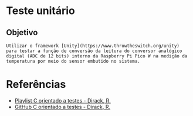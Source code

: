 # Teste unitário

## Objetivo

    Utilizar o framework [Unity](https://www.throwtheswitch.org/unity) para testar a função de conversão da leitura do conversor analógico digital (ADC de 12 bits) interno da Raspberry Pi Pico W na medição da temperatura por meio do sensor embutido no sistema.
    
# Referências

- [Playlist  C orientado a testes - Dirack, R.](https://www.youtube.com/watch?v=WDf6UWpKR60&list=PLLCFxfe9wkl-7q7q7s9e6qYo43oLB60I3&index=1)  
- [GitHub  C orientado a testes - Dirack, R.](https://github.com/Geofisicando/C-orientado-a-testes/tree/main)
